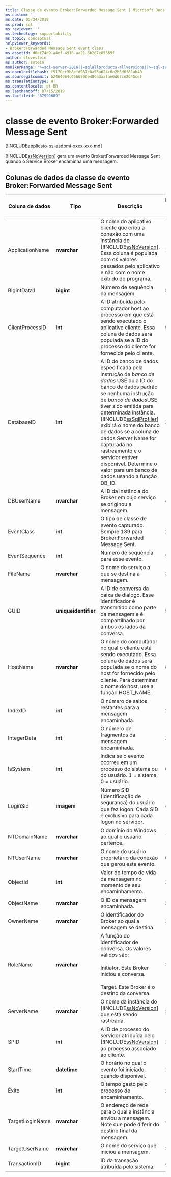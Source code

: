 ```yaml
---
title: Classe de evento Broker:Forwarded Message Sent | Microsoft Docs
ms.custom: ''
ms.date: 05/24/2019
ms.prod: sql
ms.reviewer: ''
ms.technology: supportability
ms.topic: conceptual
helpviewer_keywords:
- Broker:Forwarded Message Sent event class
ms.assetid: d0ef74d9-a4ef-4918-aa21-6b267e85569f
author: stevestein
ms.author: sstein
monikerRange: '>=sql-server-2016||=sqlallproducts-allversions||>=sql-server-linux-2017||=azuresqldb-mi-current'
ms.openlocfilehash: f5170ec3b8efd987e0a55a624c6e2b5d6f81ab40
ms.sourcegitcommit: b2464064c0566590e486a3aafae6d67ce2645cef
ms.translationtype: HT
ms.contentlocale: pt-BR
ms.lasthandoff: 07/15/2019
ms.locfileid: "67999689"
---
```

# <a name="brokerforwarded-message-sent-event-class"></a>classe de evento Broker:Forwarded Message Sent

[!INCLUDE[appliesto-ss-asdbmi-xxxx-xxx-md](../../includes/appliesto-ss-asdbmi-xxxx-xxx-md.md)]

[!INCLUDE[ssNoVersion](../../includes/ssnoversion-md.md)] gera um evento Broker:Forwarded Message Sent quando o Service Broker encaminha uma mensagem.  
  
## <a name="brokerforwarded-message-sent-event-class-data-columns"></a>Colunas de dados da classe de evento Broker:Forwarded Message Sent  
  
|Coluna de dados|Tipo|Descrição|Número da coluna|Filtrável|  
|-----------------|----------|-----------------|-------------------|----------------|  
|ApplicationName|**nvarchar**|O nome do aplicativo cliente que criou a conexão com uma instância do [!INCLUDE[ssNoVersion](../../includes/ssnoversion-md.md)]. Essa coluna é populada com os valores passados pelo aplicativo e não com o nome exibido do programa.|10|Sim|  
|BigintData1|**bigint**|Número de sequência da mensagem.|52|Não|  
|ClientProcessID|**int**|A ID atribuída pelo computador host ao processo em que está sendo executado o aplicativo cliente. Essa coluna de dados será populada se a ID do processo do cliente for fornecida pelo cliente.|9|Sim|  
|DatabaseID|**int**|A ID do banco de dados especificada pela instrução de *banco de dados* USE ou a ID do banco de dados padrão se nenhuma instrução de *banco de dados*USE tiver sido emitida para determinada instância. [!INCLUDE[ssSqlProfiler](../../includes/sssqlprofiler-md.md)] exibirá o nome do banco de dados se a coluna de dados Server Name for capturada no rastreamento e o servidor estiver disponível. Determine o valor para um banco de dados usando a função DB_ID.|3|Sim|  
|DBUserName|**nvarchar**|A ID da instância do Broker em cujo serviço se originou a mensagem.|40|Não|  
|EventClass|**int**|O tipo de classe de evento capturado. Sempre 139 para Broker:Forwarded Message Sent.|27|Não|  
|EventSequence|**int**|Número de sequência para esse evento.|51|Não|  
|FileName|**nvarchar**|O nome do serviço a que se destina a mensagem.|36|Não|  
|GUID|**uniqueidentifier**|A ID de conversa da caixa de diálogo. Esse identificador é transmitido como parte da mensagem e é compartilhado por ambos os lados da conversa.|54|Não|  
|HostName|**nvarchar**|O nome do computador no qual o cliente está sendo executado. Essa coluna de dados será populada se o nome do host for fornecido pelo cliente. Para determinar o nome do host, use a função HOST_NAME.|8|Sim|  
|IndexID|**int**|O número de saltos restantes para a mensagem encaminhada.|24|Não|  
|IntegerData|**int**|O número de fragmentos da mensagem encaminhada.|25|Não|  
|IsSystem|**int**|Indica se o evento ocorreu em um processo do sistema ou do usuário. 1 = sistema, 0 = usuário.|60|Não|  
|LoginSid|**imagem**|Número SID (identificação de segurança) do usuário que fez logon. Cada SID é exclusivo para cada logon no servidor.|41|Sim|  
|NTDomainName|**nvarchar**|O domínio do Windows ao qual o usuário pertence.|7|Sim|  
|NTUserName|**nvarchar**|O nome do usuário proprietário da conexão que gerou este evento.|6|Sim|  
|ObjectId|**int**|Valor do tempo de vida da mensagem no momento de seu encaminhamento.|22|Não|  
|ObjectName|**nvarchar**|O ID da mensagem encaminhada.|34|Não|  
|OwnerName|**nvarchar**|O identificador do Broker ao qual a mensagem se destina.|37|Não|  
|RoleName|**nvarchar**|A função do identificador de conversa. Os valores válidos são:<br /><br /> Initiator. Este Broker iniciou a conversa.<br /><br /> Target. Este Broker é o destino da conversa.|38|Não|  
|ServerName|**nvarchar**|O nome da instância do [!INCLUDE[ssNoVersion](../../includes/ssnoversion-md.md)] que está sendo rastreada.|26|Não|  
|SPID|**int**|A ID de processo do servidor atribuída pelo [!INCLUDE[ssNoVersion](../../includes/ssnoversion-md.md)] ao processo associado ao cliente.|12|Sim|  
|StartTime|**datetime**|O horário no qual o evento foi iniciado, quando disponível.|14|Sim|  
|Êxito|**int**|O tempo gasto pelo processo de encaminhamento.|23|Não|  
|TargetLoginName|**nvarchar**|O endereço de rede para o qual a instância enviou a mensagem. Note que pode diferir do destino final da mensagem.|42|Não|  
|TargetUserName|**nvarchar**|O nome do serviço que iniciou a mensagem.|39|Não|  
|TransactionID|**bigint**|ID da transação atribuída pelo sistema.|4|Não|  
  
  

